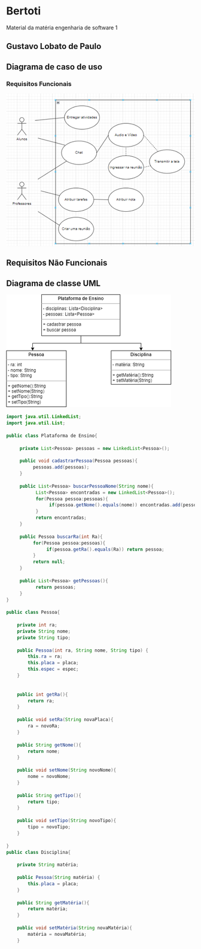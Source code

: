 # Bertoti
Material da matéria engenharia de software 1

## Gustavo Lobato de Paulo

## Diagrama de caso de uso

### Requisitos Funcionais

<img src = "https://github.com/oliveira-gabriele/bertoti/blob/main/Engenharia%20de%20Software%20I/caso-de-uso.png">

## Requisitos Não Funcionais



## Diagrama de classe UML

<img src = "https://github.com/oliveira-gabriele/bertoti/blob/main/Engenharia%20de%20Software%20I/UML.drawio.png">

~~~java
import java.util.LinkedList;
import java.util.List;

public class Plataforma de Ensino{

     private List<Pessoa> pessoas = new LinkedList<Pessoa>();

     public void cadastrarPessoa(Pessoa pessoas){
          pessoas.add(pessoas);
     }

     public List<Pessoa> buscarPessoaNome(String nome){
           List<Pessoa> encontradas = new LinkedList<Pessoa>();
           for(Pessoa pessoa:pessoas){
                if(pessoa.getNome().equals(nome)) encontradas.add(pessoa);
           }
           return encontradas;
     }

     public Pessoa buscarRa(int Ra){
          for(Pessoa pessoa:pessoas){
               if(pessoa.getRa().equals(Ra)) return pessoa; 
          }
          return null;
     }

     public List<Pessoa> getPessoas(){
           return pessoas;
     }
}

public class Pessoa{
	
	private int ra;
	private String nome;
	private String tipo;
	
	public Pessoa(int ra, String nome, String tipo) {
		this.ra = ra;
		this.placa = placa;
		this.espec = espec;
	}


	public int getRa(){
		return ra;
	}
	
	public void setRa(String novaPlaca){
		ra = novoRa;
	}

	public String getNome(){
		return nome;
	}
	
	public void setNome(String novoNome){
		nome = novoNome;
	}

	public String getTipo(){
		return tipo;
	}
	
	public void setTipo(String novoTipo){
		tipo = novoTipo;
	}

}
public class Disciplina{
	
	private String matéria;
		
	public Pessoa(String matéria) {
		this.placa = placa;
	}

	public String getMatéria(){
		return matéria;
	}
	
	public void setMatéria(String novaMatéria){
		matéria = novaMatéria;
	}
~~~


